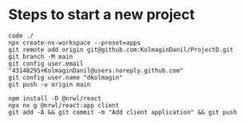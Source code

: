 # Steps to start a new project
    code ./
    npx create-nx-workspace --preset=apps
    git remote add origin git@github.com:KolmaginDanil/ProjectD.git
    git branch -M main
    git config user.email "43148295+KolmaginDanil@users.noreply.github.com"
    git config user.name "dkolmagin"
    git push -u origin main

    npm install -D @nrwl/react
    npx nx g @nrwl/react:app client
    git add -A && git commit -m "Add client application" && git push
